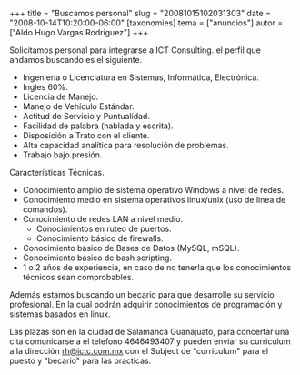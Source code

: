 +++
title = "Buscamos personal"
slug = "20081015102031303"
date = "2008-10-14T10:20:00-06:00"
[taxonomies]
tema = ["anuncios"]
autor = ["Aldo Hugo Vargas Rodriguez"]
+++

Solicitamos personal para integrarse a ICT Consulting. el perfil que
andamos buscando es el siguiente.

<!-- more -->
-   Ingeniería o Licenciatura en Sistemas, Informática, Electrónica.
-   Ingles 60%.
-   Licencia de Manejo.
-   Manejo de Vehículo Estándar.
-   Actitud de Servicio y Puntualidad.
-   Facilidad de palabra (hablada y escrita).
-   Disposición a Trato con el cliente.
-   Alta capacidad analítica para resolución de problemas.
-   Trabajo bajo presión.

Características Técnicas.

-   Conocimiento amplio de sistema operativo Windows a nivel de redes.
-   Conocimiento medio en sistema operativos linux/unix (uso de linea de
    comandos).
-   Conocimiento de redes LAN a nivel medio.
    -   Conocimientos en ruteo de puertos.
    -   Conocimiento básico de firewalls.
-   Conocimiento básico de Bases de Datos (MySQL, mSQL).
-   Conocimiento básico de bash scripting.
-   1 o 2 años de experiencia, en caso de no tenerla que los
    conocimientos técnicos sean comprobables.

Además estamos buscando un becario para que desarrolle su servicio
profesional. En la cual podrán adquirir conocimientos de programación y
sistemas basados en linux.

Las plazas son en la ciudad de Salamanca Guanajuato, para concertar una
cita comunicarse a el telefono 4646493407 y pueden enviar su curriculum
a la dirección rh@ictc.com.mx con el Subject de "curriculum" para el
puesto y "becario" para las practicas.
